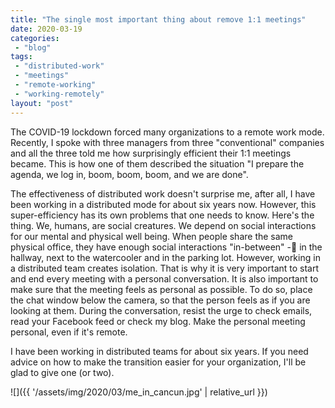 ```yaml
---
title: "The single most important thing about remove 1:1 meetings"
date: 2020-03-19
categories: 
 - "blog"
tags: 
 - "distributed-work"
 - "meetings"
 - "remote-working"
 - "working-remotely"
layout: "post"
---
```


The COVID-19 lockdown forced many organizations to a remote work mode. Recently, I spoke with three managers from three "conventional" companies and all the three told me how surprisingly efficient their 1:1 meetings became. This is how one of them described the situation "I prepare the agenda, we log in, boom, boom, boom, and we are done".

The effectiveness of distributed work doesn't surprise me, after all, I have been working in a distributed mode for about six years now. However, this super-efficiency has its own problems that one needs to know. Here's the thing. We, humans, are social creatures. We depend on social interactions for our mental and physical well being. When people share the same physical office, they have enough social interactions "in-between" - in the hallway, next to the watercooler and in the parking lot. However, working in a distributed team creates isolation. That is why it is very important to start and end every meeting with a personal conversation. It is also important to make sure that the meeting feels as personal as possible. To do so, place the chat window below the camera, so that the person feels as if you are looking at them. During the conversation, resist the urge to check emails, read your Facebook feed or check my blog. Make the personal meeting personal, even if it's remote.

I have been working in distributed teams for about six years. If you need advice on how to make the transition easier for your organization, I'll be glad to give one (or two).

![]({{ '/assets/img/2020/03/me_in_cancun.jpg' | relative_url }})
